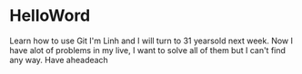 # HelloWord
Learn how to use Git
I'm Linh and I will turn to 31 yearsold next week.
Now I have alot of problems in my live, I want to solve all of them but I can't find any way.
Have aheadeach
